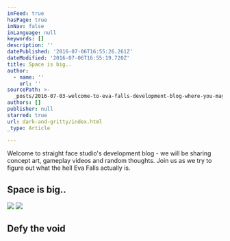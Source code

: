 ```yaml
---
inFeed: true
hasPage: true
inNav: false
inLanguage: null
keywords: []
description: ''
datePublished: '2016-07-06T16:55:26.261Z'
dateModified: '2016-07-06T16:55:19.720Z'
title: Space is big..
author:
  - name: ''
    url: ''
sourcePath: >-
  _posts/2016-07-03-welcome-to-eva-falls-development-blog-where-you-may-find-co.md
authors: []
publisher: null
starred: true
url: dark-and-gritty/index.html
_type: Article

---
```

Welcome to straight face studio's development blog - we will be sharing concept art, gameplay videos and random thoughts. Join us as we try to figure out what the hell Eva Falls actually is.

## Space is big..
![](https://the-grid-user-content.s3-us-west-2.amazonaws.com/4c33d140-9528-4ebb-bf24-ec186024428b.png)
![](https://s3-us-west-2.amazonaws.com/the-grid-img/p/a793d6b9cbadf164a9957bb34f77341ea67a9956.png)

## Defy the void